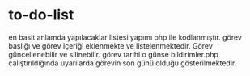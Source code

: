 # to-do-list
en basit anlamda yapılacaklar listesi yapımı
php ile kodlanmıştır.
görev başlığı ve görev içeriği eklenmekte ve listelenmektedir.
Görev güncellenebilir ve silinebilir.
görev tarihi o günse bildirimler.php çalıştırıldığında uyarılarda görevin son günü olduğu gösterilmektedir.

